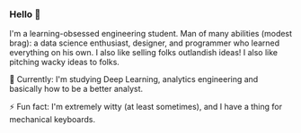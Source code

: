 ### Hello 👋

I'm a learning-obsessed engineering student. Man of many abilities (modest brag): a data science enthusiast, designer, and programmer who learned everything on his own. I also like selling folks outlandish ideas! I also like pitching wacky ideas to folks.

  🌱 Currently: I'm studying Deep Learning, analytics engineering and basically how to be a better analyst. 
  
  ⚡ Fun fact: I'm extremely witty (at least sometimes), and I have a thing for mechanical keyboards.

<!--
**aiemond/aiemond** is a ✨ _special_ ✨ repository because its `README.md` (this file) appears on your GitHub profile.

Here are some ideas to get you started:

- 🔭 I’m currently working on ...
- 🌱 I’m currently learning ...
- 👯 I’m looking to collaborate on ...
- 🤔 I’m looking for help with ...
- 💬 Ask me about ...
- 📫 How to reach me: ...
- 😄 Pronouns: ...
- ⚡ Fun fact: ...
-->
